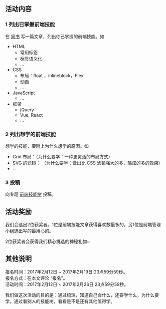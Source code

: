 ## 活动内容
### 1 列出已掌握前端技能
在 [简书](http://www.jianshu.com/) 写一篇文章，列出你已掌握的前端技能。如

* HTML
  * 常用标签
  * 标签语义化
  * ...
* CSS
  * 布局：float ，inlineblock，Flex
  * 动画
  * ...
* JavaScript
  * ...
* 框架
  * jQuery
  * Vue, React
  * ...

### 2 列出想学的前端技能
想学的技能，要附上为什么想学的原因。如
* Grid 布局：（为什么要学：一种更灵活的布局方式）
* SVG 的滤镜： （为什么要学：做出比 CSS 滤镜强大的多，酷炫的多的效果）
* ...


### 3 投稿
向专题 [前端技能树](http://www.jianshu.com/c/aff97d30f3d9) 投稿。


## 活动奖励
我们会选出2位获奖者。1位是前端技能文章获得喜欢数最多的。另1位是前端管理小组选出写的最用心的。

2位获奖者会获得我们精心挑选的神秘礼物~

## 其他说明
报名时间：2017年2月12日 ~ 2017年2月19日 23点59分59秒。  
报名方式：在本文评论 “报名”。  
活动时间：2017年2月12日 ~ 2017年2月26日 23点59分59秒。  

我们做这次活动的目的是：通过梳理，知道自己会什么，还要学什么，为什么要学。通过看别人的技能树，看看是不是还有其他值得学。